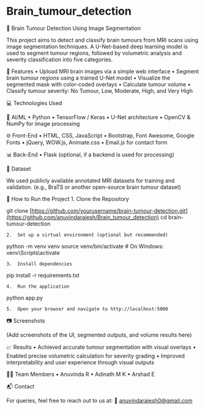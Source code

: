 # Brain_tumour_detection

🧠 Brain Tumour Detection Using Image Segmentation

This project aims to detect and classify brain tumours from MRI scans using image segmentation techniques. A U-Net-based deep learning model is used to segment tumour regions, followed by volumetric analysis and severity classification into five categories.

📌 Features
	•	Upload MRI brain images via a simple web interface
	•	Segment brain tumour regions using a trained U-Net model
	•	Visualize the segmented mask with color-coded overlays
	•	Calculate tumour volume
	•	Classify tumour severity: No Tumour, Low, Moderate, High, and Very High

💻 Technologies Used

🧠 AI/ML
	•	Python
	•	TensorFlow / Keras
	•	U-Net architecture
	•	OpenCV & NumPy for image processing

🌐 Front-End
	•	HTML, CSS, JavaScript
	•	Bootstrap, Font Awesome, Google Fonts
	•	jQuery, WOW.js, Animate.css
	•	Email.js for contact form

📊 Back-End
	•	Flask (optional, if a backend is used for processing)

📁 Dataset

We used publicly available annotated MRI datasets for training and validation. (e.g., BraTS or another open-source brain tumour dataset)

🚀 How to Run the Project
	1.	Clone the Repository

git clone [https://github.com/yourusername/brain-tumour-detection.git](https://github.com/anuvindarajesh/Brain_tumour_detection)
cd brain-tumour-detection


	2.	Set up a virtual environment (optional but recommended)

python -m venv venv
source venv/bin/activate   # On Windows: venv\Scripts\activate


	3.	Install dependencies

pip install -r requirements.txt


	4.	Run the application

python app.py


	5.	Open your browser and navigate to http://localhost:5000

📷 Screenshots

(Add screenshots of the UI, segmented outputs, and volume results here)

📈 Results
	•	Achieved accurate tumour segmentation with visual overlays
	•	Enabled precise volumetric calculation for severity grading
	•	Improved interpretability and user experience through visual outputs

👩‍💻 Team Members
	•	Anuvinda R
	•	Adinath M K
	•	Arshad E


📬 Contact

For queries, feel free to reach out to us at:
📧 anuvindarajesh0@gmail.com
